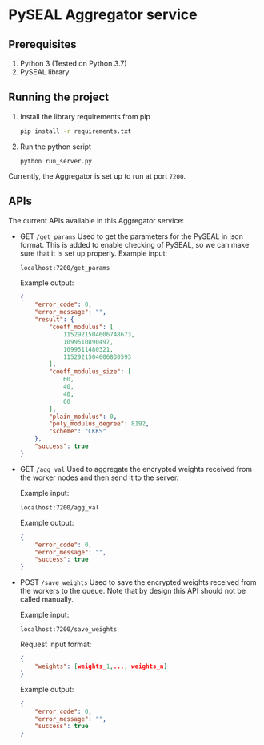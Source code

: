 # PySEAL Aggregator service

## Prerequisites
1. Python 3 (Tested on Python 3.7)
2. PySEAL library

## Running the project

1.  Install the library requirements from pip
    ```bash
    pip install -r requirements.txt
    ```

2.  Run the python script
    ```
    python run_server.py
    ```
    
Currently, the Aggregator is set up to run at port `7200`.

## APIs 

The current APIs available in this Aggregator service: 
*   GET `/get_params`
    Used to get the parameters for the PySEAL in json format. 
    This is added to enable checking of PySEAL, so we can make sure that it is set up properly. 
    Example input: 
    ```
    localhost:7200/get_params 
    ``` 
    
    Example output: 
    ```json
    {
        "error_code": 0,
        "error_message": "",
        "result": {
            "coeff_modulus": [
                1152921504606748673,
                1099510890497,
                1099511480321,
                1152921504606830593
            ],
            "coeff_modulus_size": [
                60,
                40,
                40,
                60
            ],
            "plain_modulus": 0,
            "poly_modulus_degree": 8192,
            "scheme": "CKKS"
        },
        "success": true
    }
    ```
    
*   GET `/agg_val`
    Used to aggregate the encrypted weights received from the worker nodes and then send it to the server. 
    
    Example input: 
    ```
    localhost:7200/agg_val 
    ``` 
    
    Example output: 
    ```json
    {
        "error_code": 0,
        "error_message": "",
        "success": true
    }
    ```

*   POST `/save_weights`
    Used to save the encrypted weights received from the workers to the queue. 
    Note that by design this API should not be called manually. 
    
    Example input: 
    ```
    localhost:7200/save_weights 
    ``` 
    Request input format: 
    ```json
    {
        "weights": [weights_1,..., weights_n]
    }
    ```
    
    Example output: 
    ```json
    {
        "error_code": 0,
        "error_message": "",
        "success": true
    }
    ```